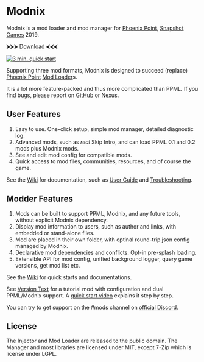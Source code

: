 # Modnix

Modnix is a mod loader and mod manager for [Phoenix Point](https://phoenixpoint.info/), [Snapshot Games](http://www.snapshotgames.com/) 2019.

⮞⮞⮞ [Download](https://github.com/Sheep-y/Modnix/releases) ⮜⮜⮜

[![3 min. quick start](https://raw.githubusercontent.com/Sheep-y/Modnix/master/res/Video_QuickStart.jpg)](https://youtu.be/lNn5KfW__TA)

Supporting three mod formats,
Modnix is designed to succeed (replace) [Phoenix Point](https://github.com/RealityMachina/PhoenixPointModInjector/#readme) [Mod Loader](https://github.com/Ijwu/PhoenixPointModLoader/)s.

It is a lot more feature-packed and thus more complicated than PPML.
If you find bugs, please report on [GitHub](https://github.com/Sheep-y/Modnix/issues) or [Nexus](https://www.nexusmods.com/phoenixpoint/mods/43?tab=bugs).

## User Features

1. Easy to use.  One-click setup, simple mod manager, detailed diagnostic log.
2. Advanced mods, such as *real* Skip Intro, and can load PPML 0.1 and 0.2 mods plus Modnix mods.
3. See and edit mod config for compatible mods.
4. Quick access to mod files, communities, resources, and of course the game.

See the [Wiki](https://github.com/Sheep-y/Modnix/wiki#wiki-wrapper) for documentation,
such as [User Guide](https://github.com/Sheep-y/Modnix/wiki/User-Guide#wiki-wrapper)
and [Troubleshooting](https://github.com/Sheep-y/Modnix/wiki/Troubleshooting-Modnix#wiki-wrapper).

## Modder Features

1. Mods can be built to support PPML, Modnix, and any future tools, without explicit Modnix dependency.
2. Display mod information to users, such as author and links, with embedded or stand-alone files.
3. Mod are placed in their own folder, with optinal round-trip json config managed by Modnix.
4. Declarative mod dependencies and conflicts.  Opt-in pre-splash loading.
5. Extensible API for mod config, unified background logger, query game versions, get mod list etc.

See the [Wiki](https://github.com/Sheep-y/Modnix/wiki#wiki-wrapper) for quick starts and documentations.

See [Version Text](https://github.com/Sheep-y/PhoenixPt-Mods/tree/master/Unpublished/VersionText) for
a tutorial mod with configuration and dual PPML/Modnix support.
A [quick start video](https://youtu.be/7gsFlGkgoi0) explains it step by step.

You can try to get support on the #mods channel on [official Discord](https://discordapp.com/invite/phoenixpoint).

## License

The Injector and Mod Loader are released to the public domain.
The Manager and most libraries are licensed under MIT,
except 7-Zip which is license under LGPL.
